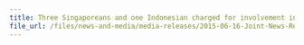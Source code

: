```yaml
---
title: Three Singaporeans and one Indonesian charged for involvement in contraband cigarette activities
file_url: /files/news-and-media/media-releases/2015-06-16-Joint-News-Release.pdf
---
```

